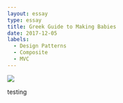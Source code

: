 ```yaml
---
layout: essay
type: essay
title: Greek Guide to Making Babies
date: 2017-12-05
labels:
  - Design Patterns
  - Composite
  - MVC
---
```


<img class="ui medium image" src="https://cdn.ancienthistorylists.com/wp-content/uploads/2015/03/prometheus_greek_god.x34319.jpg"/>

testing 
